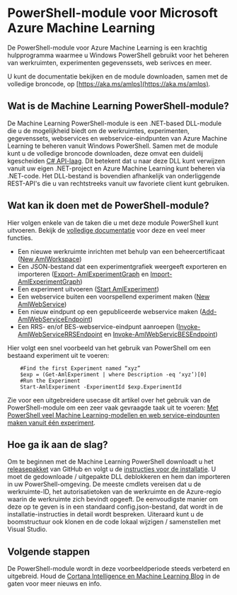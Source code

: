 <properties
    pageTitle="PowerShell-module voor Machine Learning | Microsoft Azure"
    description="De PowerShell-module voor Azure Machine Learning is beschikbaar in de openbare voorbeeldmodus. Gebruik PowerShell om werkruimtes, experimenten, webservices en meer te maken en te beheren."
    keywords="experiment,lineaire regressie,machine learning-algoritmen,zelfstudie over machine learning,voorspellende modelleringstechnieken,gegevenswetenschapexperiment"
    services="machine-learning"
    documentationCenter=""
    authors="hning86"
    manager="jhubbard"
    editor="cgronlun"/>

<tags
    ms.service="machine-learning"
    ms.workload="data-services"
    ms.tgt_pltfrm="na"
    ms.devlang="na"
    ms.topic="hero-article"
    ms.date="08/05/2016"
    ms.author="garye;haining"/>


# PowerShell-module voor Microsoft Azure Machine Learning

De PowerShell-module voor Azure Machine Learning is een krachtig hulpprogramma waarmee u Windows PowerShell gebruikt voor het beheren van werkruimten, experimenten gegevenssets, web serivces en meer.

U kunt de documentatie bekijken en de module downloaden, samen met de volledige broncode, op [https://aka.ms/amlps](https://aka.ms/amlps). 

## Wat is de Machine Learning PowerShell-module?

De Machine Learning PowerShell-module is een .NET-based DLL-module die u de mogelijkheid biedt om de werkruimtes, experimenten, gegevenssets, webservices en webservice-eindpunten van Azure Machine Learning te beheren vanuit Windows PowerShell. Samen met de module kunt u de volledige broncode downloaden, deze omvat een duidelij kgescheiden [C# API-laag](https://github.com/hning86/azuremlps/blob/master/code/AzureMLSDK.cs). Dit betekent dat u naar deze DLL kunt verwijzen vanuit uw eigen .NET-project en Azure Machine Learning kunt beheren via .NET-code. Het DLL-bestand is bovendien afhankelijk van onderliggende REST-API's die u van rechtstreeks vanuit uw favoriete client kunt gebruiken.

## Wat kan ik doen met de PowerShell-module?

Hier volgen enkele van de taken die u met deze module PowerShell kunt uitvoeren. Bekijk de [volledige documentatie](https://aka.ms/amlps) voor deze en veel meer functies.

- Een nieuwe werkruimte inrichten met behulp van een beheercertificaat ([New AmlWorkspace](https://github.com/hning86/azuremlps#new-amlworkspace))
- Een JSON-bestand dat een experimentgrafiek weergeeft exporteren en importeren ([Export- AmlExperimentGraph](https://github.com/hning86/azuremlps#export-amlexperimentgraph) en [Import- AmlExperimentGraph](https://github.com/hning86/azuremlps#import-amlexperimentgraph))
- Een experiment uitvoeren ([Start AmlExperiment](https://github.com/hning86/azuremlps#start-amlexperiment))
- Een webservice buiten een voorspellend experiment maken ([New AmlWebService](https://github.com/hning86/azuremlps#new-amlwebservice))
- Een nieuw eindpunt op een gepubliceerde webservice maken ([Add-AmlWebServiceEndpoint](https://github.com/hning86/azuremlps#add-amlwebserviceendpoint))
- Een RRS- en/of BES-webservice-eindpunt aanroepen ([Invoke-AmlWebServiceRRSEndpoint](https://github.com/hning86/azuremlps#invoke-amlwebservicerrsendpoint) en [Invoke-AmlWebServicBESEndpoint](https://github.com/hning86/azuremlps#invoke-amlwebservicebesendpoint))

Hier volgt een snel voorbeeld van het gebruik van PowerShell om een bestaand experiment uit te voeren:

        #Find the first Experiment named “xyz”
        $exp = (Get-AmlExperiment | where Description -eq ‘xyz’)[0]
        #Run the Experiment
        Start-AmlExperiment -ExperimentId $exp.ExperimentId 

Zie voor een uitgebreidere usecase dit artikel over het gebruik van de PowerShell-module om een zeer vaak gevraagde taak uit te voeren: [Met PowerShell veel Machine Learning-modellen en web service-eindpunten maken vanuit één experiment](machine-learning-create-models-and-endpoints-with-powershell.md).

## Hoe ga ik aan de slag?

Om te beginnen met de Machine Learning PowerShell downloadt u het [releasepakket](https://github.com/hning86/azuremlps/releases) van GitHub en volgt u de [instructies voor de installatie](https://github.com/hning86/azuremlps/blob/master/README.md). U moet de gedownloade / uitgepakte DLL deblokkeren en hem dan importeren in uw PowerShell-omgeving. De meeste cmdlets vereisen dat u de werkruimte-ID, het autorisatietoken van de werkruimte en de Azure-regio waarin de werkruimte zich bevindt opgeeft. De eenvoudigste manier om deze op te geven is in een standaard config.json-bestand, dat wordt in de installatie-instructies in detail wordt bespreken. Uiteraard kunt u de boomstructuur ook klonen en de code lokaal wijzigen / samenstellen met Visual Studio.

## Volgende stappen

De PowerShell-module wordt in deze voorbeeldperiode steeds verbeterd en uitgebreid. Houd de [Cortana Intelligence en Machine Learning Blog](https://blogs.technet.microsoft.com/machinelearning/) in de gaten voor meer nieuws en info.



<!--HONumber=Sep16_HO3-->


